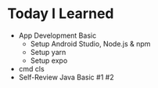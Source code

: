 # Today I Learned

- App Development Basic
  - Setup Android Studio, Node.js & npm
  - Setup yarn
  - Setup expo
- cmd cls
- Self-Review Java Basic #1 #2
